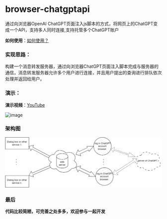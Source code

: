 # browser-chatgptapi

通过向浏览器OpenAI ChatGPT页面注入js脚本的方式，将网页上的ChatGPT变成一个API，支持多人同时连接,支持托管多个ChatGPT账户

**如何使用**：[如何使用？](如何使用.md)

### 实现思路：

构建一个消息转发服务器，通过向浏览器ChatGPT页面注入脚本完成与服务器的通信，消息转发服务器允许多个用户进行连接，并且用户提出的查询进行排队依次处理并返回给用户。

### 演示：

**演示视频**：[YouTube](https://www.youtube.com/embed/o4SETVDbaEY)

![image](../imgs/api_test.png)

### 架构图

![架构图.png](../imgs/en_architecture-diagram.png)

### 最后

**代码比较简陋，可完善之处多多，欢迎参与一起开发**
